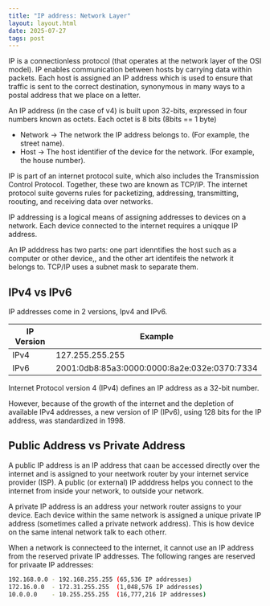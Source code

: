 ```yaml
---
title: "IP address: Network Layer"
layout: layout.html
date: 2025-07-27
tags: post
---
```


IP is a connectionless protocol (that operates at the network layer of the OSI model). IP enables communication between hosts by carrying data within packets. Each host is assigned an IP address which is used to ensure that traffic is sent to the correct destination, synonymous in many ways to a postal address that we place on a letter.

An IP address (in the case of v4) is built upon 32-bits, expressed in four numbers known as octets. Each octet is 8 bits (8bits == 1 byte)
- Network -> The network the IP address belongs to. (For example, the street name).
- Host -> The host identifier of the device for the network. (For example, the house number).

IP is part of an internet protocol suite, which also includes the Transmission Control Protocol. Together, these two are known as TCP/IP. The internet protocol suite governs rules for packetizing, addressing, transmitting, roouting, and receiving data over networks.

IP addressing is a logical means of assigning addresses to devices on a network. Each device connected to the internet requires a uniqque IP address.

An IP adddress has two parts: one part idenntifies the host such as a computer or other device,, and the other art identifeis the network it belongs to. TCP/IP uses a subnet mask to separate them.

## IPv4 vs IPv6
IP addresses come in 2 versions, Ipv4 and IPv6.

| IP Version | Example |
| ---------- | ------- |
| IPv4 | 127.255.255.255 |
| IPv6 | 2001:0db8:85a3:0000:0000:8a2e:032e:0370:7334 |

Internet Protocol version 4 (IPv4) defines an IP address as a 32-bit number.

However, because of the growth of the internet and the depletion of available IPv4 addresses, a new version of IP (IPv6), using 128 bits for the IP address, was standardized in 1998. 

## Public Address vs Private Address

A public IP address is an IP address that caan be accessed directly over the internet and is assigned to your neetwork router by your internet service provider (ISP).
A public (or external) IP adddress helps you connect to the internet from inside your network, to outside your network.

A private IP address is an address your network router assigns to your device. Each device within the same network is assigned a unique private IP address (sometimes called a private network address). This is how device on the same intenal network talk to each otherr.

When a network is connecteed to the internet, it cannot use an IP address from the reserved private IP addresses. The following ranges are reserved for privaate IP addresses:

```bash
192.168.0.0 - 192.168.255.255 (65,536 IP addresses)
172.16.0.0  - 172.31.255.255  (1,048,576 IP addresses)
10.0.0.0    - 10.255.255.255  (16,777,216 IP addresses)
```

